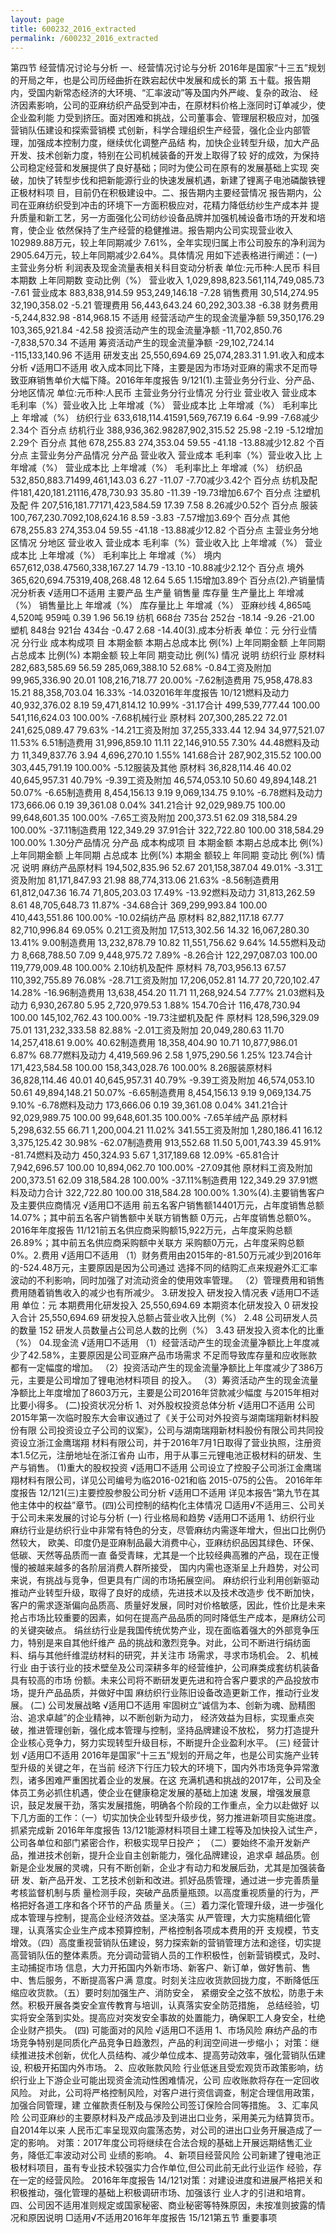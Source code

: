 ```yaml
---
layout: page
title: 600232_2016_extracted
permalink: /600232_2016_extracted
---
```


第四节
经营情况讨论与分析
一、经营情况讨论与分析
2016年是国家“十三五”规划的开局之年，也是公司历经曲折在跌宕起伏中发展和成长的第
五十载。报告期内，受国内新常态经济的大环境、“汇率波动”等及国内外严峻、复杂的政治、
经济因素影响，公司的亚麻纺织产品受到冲击，在原材料价格上涨同时订单减少，使企业盈利能
力受到挤压。面对困难和挑战，公司董事会、管理层积极应对，加强营销队伍建设和探索营销模
式创新，科学合理组织生产经营，强化企业内部管理，加强成本控制力度，继续优化调整产品结
构，加快企业转型升级，加大产品开发、技术创新力度，特别在公司机械装备的开发上取得了较
好的成效，为保持公司稳定经营和发展提供了良好基础；同时为使公司在原有的发展基础上实现
突破，加快了转型步伐和把新能源行业的快速发展机遇，新建了锂离子电池磷酸铁锂正极材料项
目，目前仍在积极建设中。二、报告期内主要经营情况
报告期内，公司在亚麻纺织受到冲击的环境下一方面积极应对，花精力降低纺纱生产成本并
提升质量和新工艺，另一方面强化公司纺纱设备品牌并加强机械设备市场的开发和培育，使企业
依然保持了生产经营的稳健推进。报告期内公司实现营业收入102989.88万元，较上年同期减少
7.61%，全年实现归属上市公司股东的净利润为2905.64万元，较上年同期减少2.64%。具体情况
用如下述表格进行阐述：(一)主营业务分析
利润表及现金流量表相关科目变动分析表
单位:元币种:人民币
科目
本期数
上年同期数
变动比例（%）
营业收入
1,029,898,823.561,114,749,085.73
-7.61
营业成本
883,838,914.59
953,249,146.18
-7.28
销售费用
30,514,274.95
32,190,358.02
-5.21
管理费用
56,443,643.24
60,292,303.38
-6.38
财务费用
-5,244,832.98
-814,968.15
不适用
经营活动产生的现金流量净额
59,350,176.29
103,365,921.84
-42.58
投资活动产生的现金流量净额
-11,702,850.76
-7,838,570.34
不适用
筹资活动产生的现金流量净额
-29,102,724.14
-115,133,140.96
不适用
研发支出
25,550,694.69
25,074,283.31
1.91.收入和成本分析
√适用□不适用
收入成本同比下降，主要是因为市场对亚麻的需求不足而导致亚麻销售单价大幅下降。2016年年度报告
9/121(1).主营业务分行业、分产品、分地区情况
单位:元币种:人民币
主营业务分行业情况
分行业
营业收入
营业成本
毛利率（%）营业收入比
上年增减（%）
营业成本比
上年增减（%）
毛利率比上
年增减（%）
纺织行业
633,618,114.41591,569,767.19
6.64
-9.99
-7.68减少2.34个
百分点
纺机行业
388,936,362.98287,902,315.52
25.98
-2.19
-5.12增加2.29个
百分点
其他
678,255.83
274,353.04
59.55
-41.18
-13.88减少12.82
个百分点
主营业务分产品情况
分产品
营业收入
营业成本
毛利率（%）营业收入比
上年增减（%）
营业成本比
上年增减（%）
毛利率比上
年增减（%）
纺织品
532,850,883.71499,461,143.03
6.27
-11.07
-7.70减少3.42个
百分点
纺机及配件181,420,181.21116,478,730.93
35.80
-11.39
-19.73增加6.67个
百分点
注塑机及配
件
207,516,181.77171,423,584.59
17.39
7.58
8.26减少0.52个
百分点
服装
100,767,230.7092,108,624.16
8.59
-3.83
-7.57增加3.69个
百分点
其他
678,255.83
274,353.04
59.55
-41.18
-13.88减少12.82
个百分点
主营业务分地区情况
分地区
营业收入
营业成本
毛利率（%）营业收入比
上年增减（%）
营业成本比
上年增减（%）
毛利率比上
年增减（%）
境内
657,612,038.47560,338,167.27
14.79
-13.10
-10.88减少2.12个
百分点
境外
365,620,694.75319,408,268.48
12.64
5.65
1.15增加3.89个
百分点(2).产销量情况分析表
√适用□不适用
主要产品
生产量
销售量
库存量
生产量比上
年增减（%）
销售量比上
年增减（%）
库存量比上
年增减（%）
亚麻纱线
4,865吨
4,520吨
959吨
0.39
1.96
56.19
纺机
668台
735台
252台
-18.14
-9.26
-21.00
塑机
848台
921台
434台
-0.47
2.68
-14.40(3).成本分析表
单位：元
分行业情况
分行业
成本构成项
目
本期金额
本期占总成本比
例(%)
上年同期金额
上年同期
占总成本
比例(%)
本期金额
较上年同
期变动比
例(%)
情况
说明
纺织行业
原材料
282,683,585.69
56.59
285,069,388.10
52.68%
-0.84工资及附加
99,965,336.90
20.01
108,216,718.77
20.00%
-7.62制造费用
75,958,478.83
15.21
88,358,703.04
16.33%
-14.032016年年度报告
10/121燃料及动力
40,932,376.02
8.19
59,471,814.12
10.99%
-31.17合计
499,539,777.44
100.00
541,116,624.03
100.00%
-7.68机械行业
原材料
207,300,285.22
72.01
241,625,089.47
79.63%
-14.21工资及附加
37,255,333.44
12.94
34,977,521.07
11.53%
6.51制造费用
31,996,859.10
11.11
22,146,910.55
7.30%
44.48燃料及动力
11,349,837.76
3.94
4,696,270.10
1.55%
141.68合计
287,902,315.52
100.00
303,445,791.19
100.00%
-5.12服装及其他
原材料
36,828,114.46
40.02
40,645,957.31
40.79%
-9.39工资及附加
46,574,053.10
50.60
49,894,148.21
50.07%
-6.65制造费用
8,454,156.13
9.19
9,069,134.75
9.10%
-6.78燃料及动力
173,666.06
0.19
39,361.08
0.04%
341.21合计
92,029,989.75
100.00
99,648,601.35
100.00%
-7.65工资及附加
200,373.51
62.09
318,584.29
100.00%
-37.11制造费用
122,349.29
37.91合计
322,722.80
100.00
318,584.29
100.00%
1.30分产品情况
分产品
成本构成项
目
本期金额
本期占总成本比
例(%)
上年同期金额
上年同期
占总成本
比例(%)
本期金
额较上
年同期
变动比
例(%)
情况
说明
麻纺产品原材料
194,502,835.96
52.67
201,158,387.04
49.01%
-3.31工资及附加
81,171,847.93
21.98
88,774,313.06
21.63%
-8.56制造费用
61,812,047.36
16.74
71,805,203.03
17.49%
-13.92燃料及动力
31,813,262.59
8.61
48,705,648.73
11.87%
-34.68合计
369,299,993.84
100.00
410,443,551.86
100.00%
-10.02绢纺产品
原材料
82,882,117.18
67.77
82,710,996.84
69.05%
0.21工资及附加
17,513,302.56
14.32
16,067,280.30
13.41%
9.00制造费用
13,232,878.79
10.82
11,551,756.62
9.64%
14.55燃料及动力
8,668,788.50
7.09
9,448,975.72
7.89%
-8.26合计
122,297,087.03
100.00
119,779,009.48
100.00%
2.10纺机及配件
原材料
78,703,956.13
67.57
110,392,755.89
76.08%
-28.71工资及附加
17,206,052.81
14.77
20,720,102.47
14.28%
-16.96制造费用
13,638,454.20
11.71
11,268,924.54
7.77%
21.03燃料及动力
6,930,267.80
5.95
2,720,979.53
1.88%
154.70合计
116,478,730.94
100.00
145,102,762.43
100.00%
-19.73注塑机及配
件
原材料
128,596,329.09
75.01
131,232,333.58
82.88%
-2.01工资及附加
20,049,280.63
11.70
14,257,418.61
9.00%
40.62制造费用
18,358,404.90
10.71
10,877,986.01
6.87%
68.77燃料及动力
4,419,569.96
2.58
1,975,290.56
1.25%
123.74合计
171,423,584.58
100.00
158,343,028.76
100.00%
8.26服装原材料
36,828,114.46
40.01
40,645,957.31
40.79%
-9.39工资及附加
46,574,053.10
50.61
49,894,148.21
50.07%
-6.65制造费用
8,454,156.13
9.19
9,069,134.75
9.10%
-6.78燃料及动力
173,666.06
0.19
39,361.08
0.04%
341.21合计
92,029,989.75
100.00
99,648,601.35
100.00%
-7.65羊绒产品
原材料
5,298,632.55
66.71
1,200,004.21
11.02%
341.55工资及附加
1,280,186.41
16.12
3,375,125.42
30.98%
-62.07制造费用
913,552.68
11.50
5,001,743.39
45.91%
-81.74燃料及动力
450,324.93
5.67
1,317,189.68
12.09%
-65.81合计
7,942,696.57
100.00
10,894,062.70
100.00%
-27.09其他
原材料工资及附加
200,373.51
62.09
318,584.28
100.00%
-37.11%制造费用
122,349.29
37.91燃料及动力合计
322,722.80
100.00
318,584.28
100.00%
1.30%(4).主要销售客户及主要供应商情况
√适用□不适用
前五名客户销售额14401万元，占年度销售总额14.07%；其中前五名客户销售额中关联方销售额
0万元，占年度销售总额0%。
2016年年度报告
11/121前五名供应商采购额15,922万元，占年度采购总额26.89%；其中前五名供应商采购额中关联方
采购额0万元，占年度采购总额0%。2.费用
√适用□不适用
（1）财务费用由2015年的-81.50万元减少到2016年的-524.48万元，主要原因是因为公司通过
选择不同的结购汇点来规避外汇汇率波动的不利影响，同时加强了对流动资金的使用效率管理。
（2）管理费用和销售费用随着销售收入的减少也有所减少。
3.研发投入
研发投入情况表
√适用□不适用
单位：元
本期费用化研发投入
25,550,694.69
本期资本化研发投入
0
研发投入合计
25,550,694.69
研发投入总额占营业收入比例（%）
2.48
公司研发人员的数量
152
研发人员数量占公司总人数的比例（%）
3.43
研发投入资本化的比重（%）
04.现金流
√适用□不适用
（1）经营活动产生的现金流量净额比上年度减少了42.58%，主要原因是公司亚麻产品市场需求
不足而导致库存量和应收账款都有一定幅度的增加。
（2）投资活动产生的现金流量净额比上年度减少了386万元，主要是公司增加了锂电池材料项目
的投入。
（3）筹资活动产生的现金流量净额比上年度增加了8603万元，主要是公司2016年贷款减少幅度
与2015年相对比要小得多。
(二)投资状况分析
1、对外股权投资总体分析
√适用□不适用
公司2015年第一次临时股东大会审议通过了《关于公司对外投资与湖南瑞翔新材料股份有限
公司投资设立子公司的议案》，公司与湖南瑞翔新材料股份有限公司共同投资设立浙江金鹰瑞翔
材料有限公司，并于2016年7月1日取得了营业执照，注册资本1.5亿元，注册地址在浙江省舟
山市，用于从事三元锂电池正极材料的研发、生产与销售。
(1)重大的股权投资
√适用□不适用
公司设立了控股子公司浙江金鹰瑞翔材料有限公司，详见公司编号为临2016-021和临
2015-075的公告。
2016年年度报告
12/121(三)主要控股参股公司分析
√适用□不适用
详见本报告“第九节在其他主体中的权益”章节。(四)公司控制的结构化主体情况
□适用√不适用三、公司关于公司未来发展的讨论与分析
(一)
行业格局和趋势
√适用□不适用
1、纺织行业
麻纺行业是纺织行业中非常有特色的分支，尽管麻纺内需逐年增大，但出口比例仍然较大，
欧美、印度仍是亚麻制品最大消费中心，亚麻纺织品因其绿色、环保、低碳、天然等品质而一直
备受青睐，尤其是一个比较经典高雅的产品，现在正慢慢的被越来越多的各阶层消费人群所接受，
国内内需也逐渐呈上升趋势，对公司来说，有挑战与竞争，但更具有广阔的市场拓展空间。
麻纺织行业利用创新驱动推动产业转型升级，取得了良好的成绩，先进技术以及技术改造步
伐不断加快，客户的需求逐渐偏向品质高、质量好发展，同时对价格敏感，因此，性价比是未来
抢占市场比较重要的因素，如何在提高产品品质的同时降低生产成本，是麻纺公司的关键突破点。
绢丝纺行业是我国传统优势产业，现在面临着强大的外部竞争压力，特别是来自其他纤维产
品的挑战和激烈竞争。对此，公司不断进行绢纺面料、绢与其他纤维混纺材料的研究，并关注市
场需求，寻求市场机会。
2、机械行业
由于该行业的技术壁垒及公司深耕多年的经营维护，公司麻类成套纺机装备具有较高的市场
份额。未来公司将不断研发更先进和符合客户要求的产品投放市场，提升产品品质，并做好中国
麻纺织行业陈旧设备改造更新工作，推动行业发展。
(二)
公司发展战略
√适用□不适用
牢固树立“诚信为本、创新为魂、励精图治、追求卓越”的企业精神，以不断创新为动力，
经济效益为目标，实现重点突破，推进管理创新，强化成本管理与控制，坚持品牌建设不放松，
努力打造提升企业核心竞争力，努力实现转型升级目标，不断提升企业盈利水平。
(三)
经营计划
√适用□不适用
2016年是国家“十三五”规划的开局之年，也是公司实施产业转型升级的关键之年，在当前
经济下行压力较大的环境下，国内外市场竞争异常激烈，诸多困难严重困扰着企业的发展。在这
充满机遇和挑战的2017年，公司及全体员工务必抓住机遇，使企业在健康稳定发展的基础上加速
发展，增强发展意识，鼓足发展干劲，落实发展措施，明确各个阶段的工作重点，全力以赴做好
以下几方面的工作：（一）切实加快企业转型升级步伐，努力推进新项目实施进度。抓紧完成新
2016年年度报告
13/121能源材料项目土建工程等及加快投入试生产，公司各单位和部门紧密合作，积极实现早日投产；
（二）要始终不渝开发新产品，推进技术创新，提升企业自主创新能力，强化品牌建设，追求卓
越品质。创新是企业发展的灵魂，只有不断创新，企业才有动力和发展后劲，尤其是加强装备研
发、新产品开发、工艺技术创新和改进。抓好品质管理，通过进一步完善质量考核监督机制与质
量检测手段，突破产品质量瓶颈。以高度重视质量的行为，严格把好各道工序和各个环节的产品
质量关。（三）着力深化管理升级，进一步强化成本管理与控制，提高企业经济效益。坚决落实
从严管理，大力实施精细化管理，认真落实企业生产成本预算控制，严格控制各项成本费用的开
支规模，节支增效。（四）高度重视营销队伍建设，努力探索新的营销管理方法和途径，切实提
高营销队伍的整体素质。充分调动营销人员的工作积极性，创新营销模式，及时、主动捕捉市场
信息，大力开拓国内外新市场、新客户、新订单，做好售前、售中、售后服务，不断提高客户满
意度。时刻关注应收货款回拢力度，不断降低压缩应收货款。（五）要时刻加强生产、消防安全，
紧绷安全之弦不放松，防患于未然。积极开展各类安全宣传教育与培训，认真落实安全防范措施，
总结经验，切实将安全落到实处。提高应对突发安全事故的处置能力，确保职工人身安全，杜绝
企业财产损失。
(四)
可能面对的风险
√适用□不适用
1、市场风险
麻纺产品的市场竞争特别是同质化产品竞争日趋激烈，产品的利润空间进一步缩小；
对策：继续推进技术创新，优化人员结构、减少单位成本、提高劳动效率，强化营销队伍建设,
积极开拓国内外市场。
2、应收账款风险
行业低迷且受宏观货币政策影响，纺织行业上下游企业可能出现资金流动性困难情况，公司
应收账款将存在一定回收风险。
对此，公司将严格控制风险，对客户进行资信调查，制定合理信用政策，加强合同管理，建
立催款责任制及与保险公司签订保险合同等措施。
3、汇率风险
公司亚麻纱的主要原材料及产成品涉及到进出口业务，采用美元为结算货币。自2014年以来
人民币汇率呈现双向震荡态势，对公司的进出口业务开展造成了一定的影响。
对策：2017年度公司将继续在合法合规的基础上开展远期结售汇业务，降低汇率波动对公司
业绩的影响。
4、新项目经营风险
公司新建了锂电池正极材料项目，虽有专业技术较强实力合作单位,但公司此前无此行业运作
经验，存在一定的经营风险。
2016年年度报告
14/121对策：对建设进度和进展严格把关和积极推动，强化管理的基础上积极调研市场、加强该行
业人才的引进和培育。
四、公司因不适用准则规定或国家秘密、商业秘密等特殊原因，未按准则披露的情况和原因说明
□适用√不适用2016年年度报告
15/121第五节
重要事项